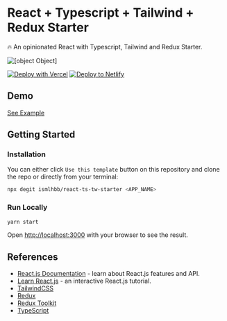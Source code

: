# React + Typescript + Tailwind + Redux Starter

🔥 An opinionated React with Typescript, Tailwind and Redux Starter.

![[object Object]](https://socialify.git.ci/ismlhbb/react-ts-tw-starter/image?descriptionEditable=An%20opinionated%20React%20%2B%20Typescript%20%2B%20Tailwind%20%2B%20Redux%20Starter.%20%0ANote%3A%20made%20for%20personal%20use&font=Inter&language=1&owner=1&pattern=Charlie%20Brown&theme=Dark)

[![Deploy with Vercel](https://vercel.com/button)](https://vercel.com/import/git?s=https://github.com/ismlhbb/react-ts-tw-starter) [![Deploy to Netlify](https://www.netlify.com/img/deploy/button.svg)](https://app.netlify.com/start/deploy?repository=https://github.com/ismlhbb/react-ts-tw-starter)

## Demo

[See Example](https://react-ts-tw-starter.vercel.app/)
## Getting Started

### Installation

You can either click `Use this template` button on this repository and clone the repo or directly from your terminal:

```bash
npx degit ismlhbb/react-ts-tw-starter <APP_NAME>
```

### Run Locally

```bash
yarn start
```
Open [http://localhost:3000](http://localhost:3000) with your browser to see the result. 

## References

- [React.js Documentation](https://reactjs.org/docs/getting-started.html) - learn about React.js features and API.
- [Learn React.js](https://reactjs.org/tutorial/tutorial.html) - an interactive React.js tutorial.
- [TailwindCSS](https://tailwindcss.com)
- [Redux](https://redux.js.org/)
- [Redux Toolkit](https://redux-toolkit.js.org/)
- [TypeScript](https://www.typescriptlang.org)
